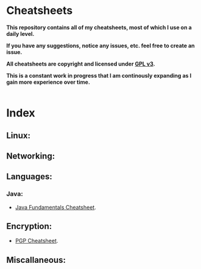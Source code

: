 # Cheatsheets

**This repository contains all of my cheatsheets, most of which I use on a daily level.**  

**If you have any suggestions, notice any issues, etc. feel free to create an issue.**  

**All cheatsheets are copyright and licensed under [GPL v3](https://github.com/daylamtayari/Cheatsheets/blob/master/LICENSE).** 

**This is a constant work in progress that I am continously expanding as I gain more experience over time.**
<br>
<br>

# Index

## Linux:

## Networking:

## Languages:
### Java:
- [Java Fundamentals Cheatsheet](https://github.com/daylamtayari/Cheatsheets/blob/master/Languages/Java/Java-Fundamentals.md).
## Encryption:
- [PGP Cheatsheet](https://github.com/daylamtayari/Cheatsheets/blob/master/Encryption/PGP.md).
## Miscallaneous:
